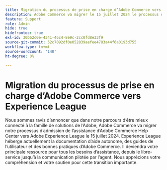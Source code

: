 ```yaml
---
title: Migration du processus de prise en charge d’Adobe Commerce vers Experience League
description: Adobe Commerce va migrer le 15 juillet 2024 le processus d’appel à l’assistance d’Adobe Commerce Help Center vers Adobe Experience League. Experience League deviendra votre principale ressource pour tous les besoins en matière d’assistance, depuis le libre-service jusqu’à la communication pilotée par les agents.
feature: Support
role: Admin
hide: true
hidefromtoc: true
exl-id: 30b62c0e-4341-46c4-8e9c-2cc0fd8e33f9
source-git-commit: 52c7092df0e052839aefee4783a44f6a0193d755
workflow-type: tm+mt
source-wordcount: '140'
ht-degree: 0%

---
```


# Migration du processus de prise en charge d’Adobe Commerce vers Experience League

Nous sommes ravis d’annoncer que dans notre parcours d’être mieux connecté à la famille de solutions de l’Adobe, Adobe Commerce va migrer notre processus d’admission de l’assistance d’Adobe Commerce Help Center vers Adobe Experience League le 15 juillet 2024. Experience League héberge actuellement la documentation d’aide autonome, des guides de l’utilisateur et des bonnes pratiques d’Adobe Commerce. Il deviendra votre principale ressource pour tous les besoins d’assistance, depuis le libre-service jusqu’à la communication pilotée par l’agent. Nous apprécions votre compréhension et votre soutien pour cette transition importante.
